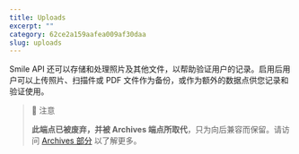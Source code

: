 ```yaml
---
title: Uploads
excerpt: ""
category: 62ce2a159aafea009af30daa
slug: uploads
---
```


Smile API 还可以存储和处理照片及其他文件，以帮助验证用户的记录。启用后用户可以上传照片、扫描件或 PDF 文件作为备份，或作为额外的数据点供您记录和验证使用。

> 🚧 注意
>
> **此端点已被废弃，并被 Archives 端点所取代**，只为向后兼容而保留。请访问 [Archives 部分](/reference/archives) 以了解更多。